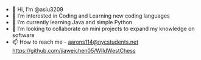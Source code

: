 - 👋 Hi, I’m @asiu3209
- 👀 I’m interested in Coding and Learning new coding languages
- 🌱 I’m currently learning Java and simple Python
- 💞️ I’m looking to collaborate on mini projects to expand my knowledge on software
- 📫 How to reach me - aarons114@nycstudents.net
https://github.com/jiaweichen05/WIldWestChess

<!---
asiu3209/asiu3209 is a ✨ special ✨ repository because its `README.md` (this file) appears on your GitHub profile.
You can click the Preview link to take a look at your changes.
--->
